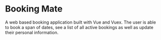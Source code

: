 # Booking Mate

A web based booking application built with Vue and Vuex. The user is able to book a span of dates, see a list of all active bookings as well as update their personal information.
